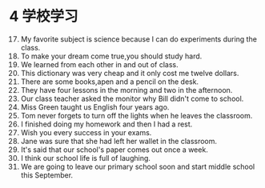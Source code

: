 # 4 学校学习
17. My favorite subject is science because I can do experiments during the class.
18. To make your dream come true,you should study hard.
19. We learned from each other in and out of class.
20. This dictionary was very cheap and it only cost me twelve dollars.
21. There are some books,apen and a pencil on the desk.
22. They have four lessons in the morning and two in the afternoon.
23. Our class teacher asked the monitor why Bill didn't come to school. 
24. Miss Green taught us English four years ago.
25. Tom never forgets to turn off the lights when he leaves the classroom.
26. I finished doing my homework and then I had a rest.
27. Wish you every success in your exams.
28. Jane was sure that she had left her wallet in the classroom.
29. It's said that our school's paper comes out once a week.
30. I think our school life is full of laughing.
31. We are going to leave our primary school soon and start middle school this September.

